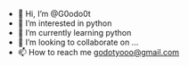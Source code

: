 - 👋 Hi, I’m @G0odo0t
- 👀 I’m interested in python
- 🌱 I’m currently learning python
- 💞️ I’m looking to collaborate on ...
- 📫 How to reach me godotyooo@gmail.com 

<!---
G0odo0t/G0odo0t is a ✨ special ✨ repository because its `README.md` (this file) appears on your GitHub profile.
You can click the Preview link to take a look at your changes.
--->
